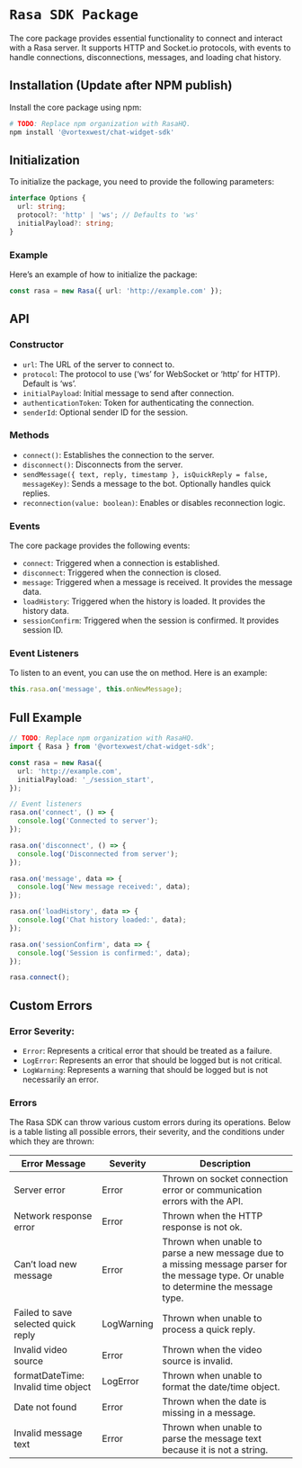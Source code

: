 # `Rasa SDK Package`

The core package provides essential functionality to connect and interact with a Rasa server. It supports HTTP and Socket.io protocols, with events to handle connections, disconnections, messages, and loading chat history.

## Installation (Update after NPM publish)

Install the core package using npm:

```bash
# TODO: Replace npm organization with RasaHQ.
npm install '@vortexwest/chat-widget-sdk'
```

## Initialization

To initialize the package, you need to provide the following parameters:

```typescript
interface Options {
  url: string;
  protocol?: 'http' | 'ws'; // Defaults to 'ws'
  initialPayload?: string;
}
```

### Example

Here’s an example of how to initialize the package:

```typescript
const rasa = new Rasa({ url: 'http://example.com' });
```

## API

### Constructor

- `url`: The URL of the server to connect to.
- `protocol`: The protocol to use (‘ws’ for WebSocket or ‘http’ for HTTP). Default is ‘ws’.
- `initialPayload`: Initial message to send after connection.
- `authenticationToken`: Token for authenticating the connection.
- `senderId`: Optional sender ID for the session.

### Methods

- `connect()`: Establishes the connection to the server.
- `disconnect()`: Disconnects from the server.
- `sendMessage({ text, reply, timestamp }, isQuickReply = false, messageKey)`: Sends a message to the bot. Optionally handles quick replies.
- `reconnection(value: boolean)`: Enables or disables reconnection logic.

### Events

The core package provides the following events:

- `connect`: Triggered when a connection is established.
- `disconnect`: Triggered when the connection is closed.
- `message`: Triggered when a message is received. It provides the message data.
- `loadHistory`: Triggered when the history is loaded. It provides the history data.
- `sessionConfirm`: Triggered when the session is confirmed. It provides session ID.

### Event Listeners

To listen to an event, you can use the on method. Here is an example:

```typescript
this.rasa.on('message', this.onNewMessage);
```

## Full Example

```typescript
// TODO: Replace npm organization with RasaHQ.
import { Rasa } from '@vortexwest/chat-widget-sdk';

const rasa = new Rasa({
  url: 'http://example.com',
  initialPayload: '_/session_start',
});

// Event listeners
rasa.on('connect', () => {
  console.log('Connected to server');
});

rasa.on('disconnect', () => {
  console.log('Disconnected from server');
});

rasa.on('message', data => {
  console.log('New message received:', data);
});

rasa.on('loadHistory', data => {
  console.log('Chat history loaded:', data);
});

rasa.on('sessionConfirm', data => {
  console.log('Session is confirmed:', data);
});

rasa.connect();
```

## Custom Errors

### Error Severity:

- `Error`: Represents a critical error that should be treated as a failure.
- `LogError`: Represents an error that should be logged but is not critical.
- `LogWarning`: Represents a warning that should be logged but is not necessarily an error.

### Errors

The Rasa SDK can throw various custom errors during its operations. Below is a table listing all possible errors, their severity, and the conditions under which they are thrown:

| Error Message                       | Severity   | Description                                                                                                                              |
| ----------------------------------- | ---------- | ---------------------------------------------------------------------------------------------------------------------------------------- |
| Server error                        | Error      | Thrown on socket connection error or communication errors with the API.                                                                  |
| Network response error              | Error      | Thrown when the HTTP response is not ok.                                                                                                 |
| Can’t load new message              | Error      | Thrown when unable to parse a new message due to a missing message parser for the message type. Or unable to determine the message type. |
| Failed to save selected quick reply | LogWarning | Thrown when unable to process a quick reply.                                                                                             |
| Invalid video source                | Error      | Thrown when the video source is invalid.                                                                                                 |
| formatDateTime: Invalid time object | LogError   | Thrown when unable to format the date/time object.                                                                                       |
| Date not found                      | Error      | Thrown when the date is missing in a message.                                                                                            |
| Invalid message text                | Error      | Thrown when unable to parse the message text because it is not a string.                                                                 |
